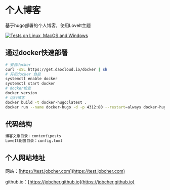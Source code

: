 # 个人博客
基于hugo部署的个人博客，使用LoveIt主题

[![Tests on Linux, MacOS and Windows](https://github.com/jobcher/blog/workflows/Build/badge.svg)](https://github.com/jobcher/blog/actions?query=workflow%3ABuild)
  
## 通过docker快速部署
```sh
# 安装docker
curl -sSL https://get.daocloud.io/docker | sh
# 开机docker 自启
systemctl enable docker
systemctl start docker
# docker检查
docker version
# 运行博客
docker build -t docker-hugo:latest .
docker run --name docker-hugo -d -p 4312:80 --restart=always docker-hugo:latest
```
## 代码结构
```sh
博客文章目录：content\posts
LoveIt配置目录：config.toml
```

## 个人网站地址
网站：[https://test.jobcher.com](https://test.jobcher.com)  
  
github.io：[https://jobcher.github.io](https://jobcher.github.io)
